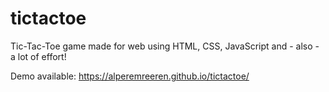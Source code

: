# tictactoe

Tic-Tac-Toe game made for web using HTML, CSS, JavaScript and - also - a lot of effort!

Demo available: https://alperemreeren.github.io/tictactoe/
